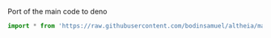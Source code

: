 Port of the main code to deno

```typescript
import * from 'https://raw.githubusercontent.com/bodinsamuel/altheia/master/deno/index.ts';
```
